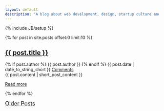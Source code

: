 ```yaml
---
layout: default
description: "A blog about web development, design, startup culture and the lives of three starting entrepreneurs. This is the hangout place of the people at PieSync."
---
```

{% include JB/setup %}

{% for post in site.posts offset:0 limit:10 %}
<section class="post">
  <h1><a href="{{post.id}}" title="{{ post.title | strip_html | truncatewords: 6}}">{{ post.title }}</a></h1>
  <div class="sub">
    {% if post.author %}
    <span class="author">{{ post.author }}</span>
    {% endif %}
    <span class="date">{{ post.date | date_to_string_short }}</span>
    <span class="comments">
      <a href="{{post.id}}#disqus_thread">Comments</a>
    </span>
  </div>
  {{ post.content | short_post_content }}
  <p class="more">
    <a href="{{post.id}}">
      Read more
    </a>
  </p>
</section>
{% endfor %}

<a style="font-size: 18px" href="archive.html" title="Older posts">Older Posts</a>